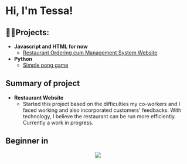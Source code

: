 <h1>Hi, I'm Tessa!</h1>

<h2>👨‍💻Projects:</h2>

- <b>Javascript and HTML for now</b>
  - [Restaurant Ordering cum Management System Website](https://github.com/sawpykt/res_realthai_project)
- <b>Python</b>
  - [Simple pong game](https://github.com/sawpykt/pygame_projects)

<h2>Summary of project</h2>

- <b>Restaurant Website</b>
  - Started this project based on the difficulties my co-workers and I faced working and also incorporated customers' feedbacks. With technology, I believe the restaurant can be run more efficiently. Currently a work in progress.

<h2>Beginner in</h2>
<p align="center">
  <a href="https://skillicons.dev">
    <img src="https://skillicons.dev/icons?i=html,css,javascript,python,mysql" />
  </a>
</p>





